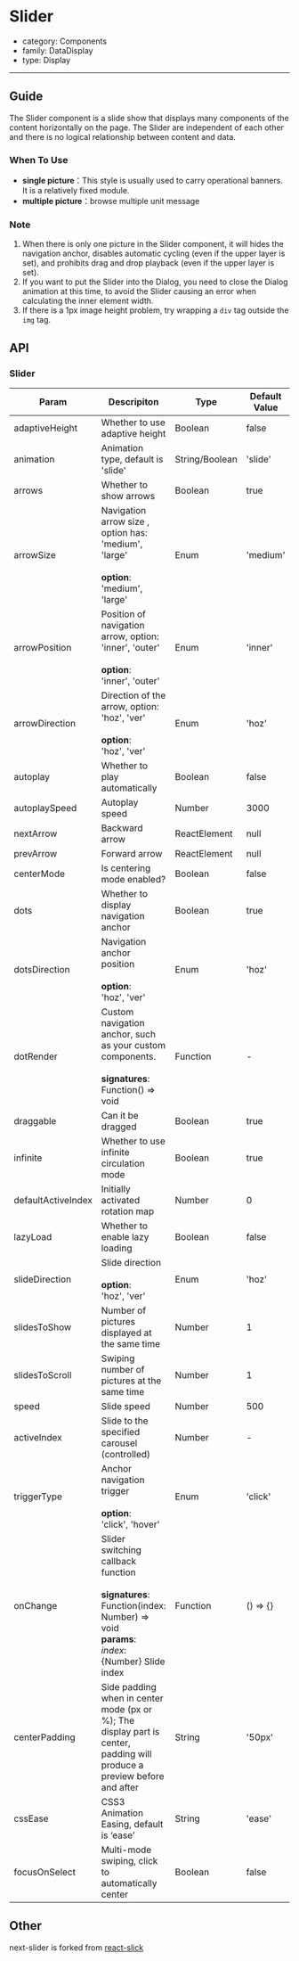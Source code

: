# Slider

-   category: Components
-   family: DataDisplay
-   type: Display

---

## Guide

The Slider component is a slide show that displays many components of the content horizontally on the page.
The Slider are independent of each other and there is no logical relationship between content and data.

###  When To Use

-   **single picture**：This style is usually used to carry operational banners. It is a relatively fixed module.
-   **multiple picture**：browse multiple unit message

### Note

1. When there is only one picture in the Slider component, it will hides the navigation anchor, disables automatic cycling (even if the upper layer is set), and prohibits drag and drop playback (even if the upper layer is set).
2. If you want to put the Slider into the Dialog, you need to close the Dialog animation at this time, to avoid the Slider causing an error when calculating the inner element width.
3. If there is a 1px image height problem, try wrapping a `div` tag outside the `img` tag.

## API

### Slider

| Param | Descripiton  | Type  | Default Value |
| ------------------ | ------------------------------------------------------ | -------------- | -------- |
| adaptiveHeight     | Whether to use adaptive height                         | Boolean        | false    |
| animation          | Animation type, default is 'slide'                     | String/Boolean | 'slide'  |
| arrows             | Whether to show arrows                                 | Boolean        | true     |
| arrowSize          | Navigation arrow size , option has: 'medium', 'large'<br><br>**option**:<br>'medium', 'large'                                                                                    | Enum           | 'medium' |
| arrowPosition      | Position of navigation arrow, option: 'inner', 'outer'<br><br>**option**:<br>'inner', 'outer'                                                                                    | Enum           | 'inner'  |
| arrowDirection     | Direction of the arrow, option: 'hoz', 'ver'<br><br>**option**:<br>'hoz', 'ver'                                                                                                  | Enum           | 'hoz'    |
| autoplay           | Whether to play automatically                          | Boolean        | false    |
| autoplaySpeed      | Autoplay speed                                         | Number         | 3000     |
| nextArrow          | Backward arrow                                         | ReactElement   | null     |
| prevArrow          | Forward arrow                                          | ReactElement   | null     |
| centerMode         | Is centering mode enabled?                             | Boolean        | false    |
| dots               | Whether to display navigation anchor                   | Boolean        | true     |
| dotsDirection      | Navigation anchor position<br><br>**option**:<br>'hoz', 'ver'                                                                                                                    | Enum           | 'hoz'    |
| dotRender          | Custom navigation anchor, such as your custom components.<br><br>**signatures**:<br>Function() => void                                                                          | Function       | -        |
| draggable          | Can it be dragged                                      | Boolean        | true     |
| infinite           | Whether to use infinite circulation mode               | Boolean        | true     |
| defaultActiveIndex | Initially activated rotation map                       | Number         | 0        |
| lazyLoad           | Whether to enable lazy loading                         | Boolean        | false    |
| slideDirection     | Slide direction<br><br>**option**:<br>'hoz', 'ver'     | Enum           | 'hoz'    |
| slidesToShow       | Number of pictures displayed at the same time          | Number         | 1        |
| slidesToScroll     | Swiping number of pictures at the same time                     | Number         | 1        |
| speed              | Slide speed                                            | Number         | 500      |
| activeIndex        | Slide to the specified carousel (controlled)                                                                                      | Number         | -        |
| triggerType        | Anchor navigation trigger <br><br>**option**:<br>'click', 'hover'                                                                                                                | Enum           | 'click'  |
| onChange           | Slider switching callback function<br><br>**signatures**:<br>Function(index: Number) => void<br>**params**:<br>_index_: {Number} Slide index | Function       | () => {} |
| centerPadding      | Side padding when in center mode (px or %); The display part is center, padding will produce a preview before and after                             | String         | '50px'   |
| cssEase            | CSS3 Animation Easing, default is ‘ease’                                                                     | String         | 'ease'   |
| focusOnSelect      | Multi-mode swiping, click to automatically center       | Boolean        | false    |

## Other

next-slider is forked from [react-slick](https://github.com/akiran/react-slick)
